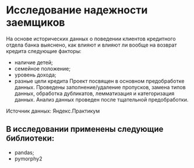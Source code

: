 # Исследование надежности заемщиков

На основе исторических данных о поведении клиентов кредитного отдела банка выяснено, как влияют и влияют ли вообще на возврат кредита следующие факторы:
- наличие детей;
- семейное положение;
- уровень дохода;
- разные цели кредита
Проект посвящен в основном предобработке данных. Проведены заполнение/удаление пропусков, замена типов данных, обработка дубликатов, лемматизация и категоризация данных.
Анализ данных проведен после тщательной предобработки.

Источник данных: Яндекс.Практикум

## В исследовании применены следующие библиотеки:
- pandas;
- pymorphy2
